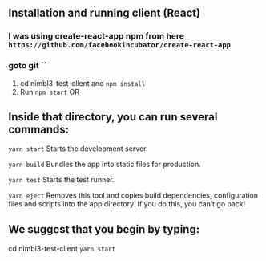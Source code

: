 ## Installation and running client (React)
### I was using create-react-app npm from here `https://github.com/facebookincubator/create-react-app`
### goto git ``
1. cd nimbl3-test-client and  `npm install`
2. Run `npm start`
OR
## Inside that directory, you can run several commands:

  `yarn start`
    Starts the development server.

  `yarn build`
    Bundles the app into static files for production.

  `yarn test`
    Starts the test runner.

  `yarn eject`
    Removes this tool and copies build dependencies, configuration files
    and scripts into the app directory. If you do this, you can’t go back!

 ## We suggest that you begin by typing:
  cd nimbl3-test-client
  `yarn start`
